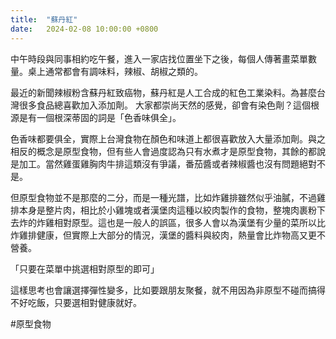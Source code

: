 ```yaml
---
title:  "蘇丹紅"
date:   2024-02-08 10:00:00 +0800
---
```


中午時段與同事相約吃午餐，進入一家店找位置坐下之後，每個人傳著畫菜單數量。桌上通常都會有調味料，辣椒、胡椒之類的。

最近的新聞辣椒粉含蘇丹紅致癌物，蘇丹紅是人工合成的紅色工業染料。為甚麼台灣很多食品總喜歡加入添加劑。
大家都崇尚天然的感覺，卻會有染色劑？這個根源是有一個根深蒂固的詞是「色香味俱全」。

色香味都要俱全，實際上台灣食物在顏色和味道上都很喜歡放入大量添加劑。與之相反的概念是原型食物，但有些人會過度認為只有水煮才是原型食物，其餘的都說是加工。當然雞蛋雞胸肉牛排這類沒有爭議，番茄醬或者辣椒醬也沒有問題絕對不是。

但原型食物並不是那麼的二分，而是一種光譜，比如炸雞排雖然似乎油膩，不過雞排本身是整片肉，相比於小雞塊或者漢堡肉這種以絞肉製作的食物，整塊肉裹粉下去炸的炸雞相對原型。這也是一般人的誤區，很多人會以為漢堡有少量的菜所以比炸雞排健康，但實際上大部分的情況，漢堡的醬料與絞肉，熱量會比炸物高又更不營養。

「只要在菜單中挑選相對原型的即可」

這樣思考也會讓選擇彈性變多，比如要跟朋友聚餐，就不用因為非原型不碰而搞得不好吃飯，只要選相對健康就好。

#原型食物
